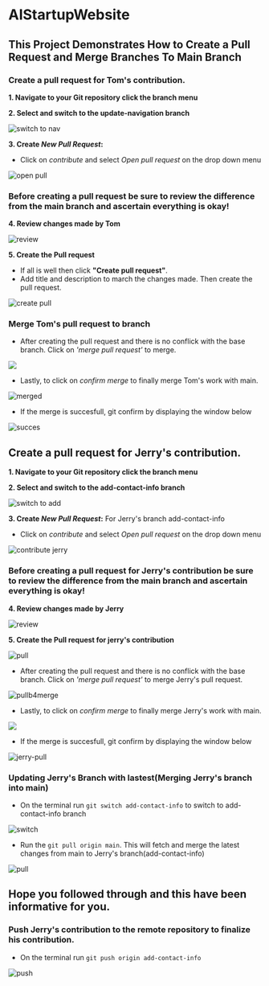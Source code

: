 # AIStartupWebsite
## This Project Demonstrates How to Create a Pull Request and Merge Branches To Main Branch

### Create a pull request for Tom's contribution.

  **1. Navigate to your Git repository click the branch menu**

 **2. Select and switch to the update-navigation branch**

  ![switch to nav](./img/switch-to-update-branch.png)

  **3. Create *New Pull Request*:**

  * Click on *contribute* and select *Open pull request* on the drop down menu

  ![open pull](./img/click-contri-openpullrequest-add-gui.png) 

### Before creating a pull request be sure to review the difference from the main branch and ascertain everything is okay!

**4. Review changes made by Tom**

![review](./img/diff-b4-pull-update.png)

**5. Create the Pull request**

* If all is well then click **"Create pull request"**.
* Add title and description to march the changes made. Then create the pull request.

![create pull](./img/create-pull-request-update.png)

### Merge Tom's pull request to branch
* After creating the pull request and there is no conflick with the base branch. Click on _'merge pull request'_ to merge.

![](./img/created-pull-request-b4-merge-update.png)


* Lastly, to click on _confirm merge_ to finally merge Tom's work with main.


![merged](./img/confirm-merge-update.png)

* If the merge is succesfull, git confirm by displaying the window below

![succes](./img/success-merge-update.png)



## Create a pull request for Jerry's contribution.

**1. Navigate to your Git repository click the branch menu**

 **2. Select and switch to the add-contact-info branch**

 ![switch to add](./img/switch-to-add-gui.png)


**3. Create *New Pull Request*:** For Jerry's branch add-contact-info

  * Click on *contribute* and select *Open pull request* on the drop down menu

  ![contribute jerry](./img/click-contri-openpullrequest-add-gui.png)

### Before creating a pull request for Jerry's contribution be sure to review the difference from the main branch and ascertain everything is okay!

**4. Review changes made by Jerry**

![review](./img/revie-diff-add-gui.png)

**5. Create the Pull request for jerry's contribution**

![pull](./img/create-pull-reques-add-gui.png)


* After creating the pull request and there is no conflick with the base branch. Click on _'merge pull request'_ to merge Jerry's pull request.

![pullb4merge](./img/created-pull-request-b4-merge-add-gui.png)


* Lastly, to click on _confirm merge_ to finally merge Jerry's work with main.

![](./img/click-to-comfirm-merge-add-gui.png)


* If the merge is succesfull, git confirm by displaying the window below

![jerry-pull](./img/success-merge-add-gui.png)

### Updating Jerry's Branch with lastest(Merging Jerry's branch into main)

* On the terminal run `git switch add-contact-info` to switch to add-contact-info branch


![switch](./img/switch-contact-2025-04-23_21-58.png.png)


* Run the `git pull origin main`. This will fetch and merge the latest changes from main to Jerry's branch(add-contact-info)

![pull](./img/pull-4rm-main-contac-2025-04-24_00-31.png)

## Hope you followed through and this have been informative for you.
### Push Jerry's contribution to the remote repository to finalize his contribution.

* On the terminal run `git push origin add-contact-info`

![push](./img/push-to-main-last-contact2025-04-24_00-35.png)

